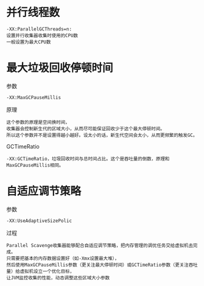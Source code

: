 # 并行线程数

    -XX:ParallelGCThreads=n:
    设置并行收集器收集时使用的CPU数
    一般设置为最大CPU数



# 最大垃圾回收停顿时间
    
参数
    
    -XX:MaxGCPauseMillis

原理
    
    这个参数的原理是空间换时间，
    收集器会控制新生代的区域大小，从而尽可能保证回收少于这个最大停顿时间。
    所以这个参数并不是设置得越小越好。设太小的话，新生代空间会太小，从而更频繁的触发GC。
    
GCTimeRatio
    
    -XX:GCTimeRatio，垃圾回收时间与总时间占比。这个是吞吐量的倒数，原理和MaxGCPauseMillis相同。

# 自适应调节策略
    
参数

    -XX:UseAdaptiveSizePolic
    
过程
    
    Parallel Scavenge收集器能够配合自适应调节策略，把内存管理的调优任务交给虚拟机去完成。
    只需要把基本的内存数据设置好（如-Xmx设置最大堆），
    然后使用MaxGCPauseMillis参数（更关注最大停顿时间）或GCTimeRatio参数（更关注吞吐量）给虚拟机设立一个优化目标，
    让JVM监控收集的性能，动态调整这些区域大小参数
 
 
 
